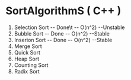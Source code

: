 # SortAlgorithmS ( C++ )
1) Selection Sort -- Done\t  -- O(n^2)  --Unstable
2) Bubble Sort    -- Done  -- O(n^2)  --Stable
3) Inserion Sort  -- Done  -- O(n^2)  --Stable
4) Merge Sort
5) Quick Sort
6) Heap Sort
7) Counting Sort
8) Radix Sort 
